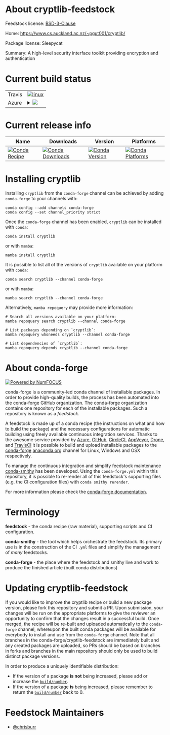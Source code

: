 About cryptlib-feedstock
========================

Feedstock license: [BSD-3-Clause](https://github.com/conda-forge/cryptlib-feedstock/blob/main/LICENSE.txt)

Home: https://www.cs.auckland.ac.nz/~pgut001/cryptlib/

Package license: Sleepycat

Summary: A high-level security interface toolkit providing encryption and authentication

Current build status
====================


<table><tr>
    <td>Travis</td>
    <td>
      <a href="https://app.travis-ci.com/conda-forge/cryptlib-feedstock">
        <img alt="linux" src="https://img.shields.io/travis/com/conda-forge/cryptlib-feedstock/main.svg?label=Linux">
      </a>
    </td>
  </tr>
    
  <tr>
    <td>Azure</td>
    <td>
      <details>
        <summary>
          <a href="https://dev.azure.com/conda-forge/feedstock-builds/_build/latest?definitionId=21801&branchName=main">
            <img src="https://dev.azure.com/conda-forge/feedstock-builds/_apis/build/status/cryptlib-feedstock?branchName=main">
          </a>
        </summary>
        <table>
          <thead><tr><th>Variant</th><th>Status</th></tr></thead>
          <tbody><tr>
              <td>linux_64</td>
              <td>
                <a href="https://dev.azure.com/conda-forge/feedstock-builds/_build/latest?definitionId=21801&branchName=main">
                  <img src="https://dev.azure.com/conda-forge/feedstock-builds/_apis/build/status/cryptlib-feedstock?branchName=main&jobName=linux&configuration=linux%20linux_64_" alt="variant">
                </a>
              </td>
            </tr><tr>
              <td>linux_aarch64</td>
              <td>
                <a href="https://dev.azure.com/conda-forge/feedstock-builds/_build/latest?definitionId=21801&branchName=main">
                  <img src="https://dev.azure.com/conda-forge/feedstock-builds/_apis/build/status/cryptlib-feedstock?branchName=main&jobName=linux&configuration=linux%20linux_aarch64_" alt="variant">
                </a>
              </td>
            </tr><tr>
              <td>linux_ppc64le</td>
              <td>
                <a href="https://dev.azure.com/conda-forge/feedstock-builds/_build/latest?definitionId=21801&branchName=main">
                  <img src="https://dev.azure.com/conda-forge/feedstock-builds/_apis/build/status/cryptlib-feedstock?branchName=main&jobName=linux&configuration=linux%20linux_ppc64le_" alt="variant">
                </a>
              </td>
            </tr><tr>
              <td>osx_64</td>
              <td>
                <a href="https://dev.azure.com/conda-forge/feedstock-builds/_build/latest?definitionId=21801&branchName=main">
                  <img src="https://dev.azure.com/conda-forge/feedstock-builds/_apis/build/status/cryptlib-feedstock?branchName=main&jobName=osx&configuration=osx%20osx_64_" alt="variant">
                </a>
              </td>
            </tr><tr>
              <td>osx_arm64</td>
              <td>
                <a href="https://dev.azure.com/conda-forge/feedstock-builds/_build/latest?definitionId=21801&branchName=main">
                  <img src="https://dev.azure.com/conda-forge/feedstock-builds/_apis/build/status/cryptlib-feedstock?branchName=main&jobName=osx&configuration=osx%20osx_arm64_" alt="variant">
                </a>
              </td>
            </tr>
          </tbody>
        </table>
      </details>
    </td>
  </tr>
</table>

Current release info
====================

| Name | Downloads | Version | Platforms |
| --- | --- | --- | --- |
| [![Conda Recipe](https://img.shields.io/badge/recipe-cryptlib-green.svg)](https://anaconda.org/conda-forge/cryptlib) | [![Conda Downloads](https://img.shields.io/conda/dn/conda-forge/cryptlib.svg)](https://anaconda.org/conda-forge/cryptlib) | [![Conda Version](https://img.shields.io/conda/vn/conda-forge/cryptlib.svg)](https://anaconda.org/conda-forge/cryptlib) | [![Conda Platforms](https://img.shields.io/conda/pn/conda-forge/cryptlib.svg)](https://anaconda.org/conda-forge/cryptlib) |

Installing cryptlib
===================

Installing `cryptlib` from the `conda-forge` channel can be achieved by adding `conda-forge` to your channels with:

```
conda config --add channels conda-forge
conda config --set channel_priority strict
```

Once the `conda-forge` channel has been enabled, `cryptlib` can be installed with `conda`:

```
conda install cryptlib
```

or with `mamba`:

```
mamba install cryptlib
```

It is possible to list all of the versions of `cryptlib` available on your platform with `conda`:

```
conda search cryptlib --channel conda-forge
```

or with `mamba`:

```
mamba search cryptlib --channel conda-forge
```

Alternatively, `mamba repoquery` may provide more information:

```
# Search all versions available on your platform:
mamba repoquery search cryptlib --channel conda-forge

# List packages depending on `cryptlib`:
mamba repoquery whoneeds cryptlib --channel conda-forge

# List dependencies of `cryptlib`:
mamba repoquery depends cryptlib --channel conda-forge
```


About conda-forge
=================

[![Powered by
NumFOCUS](https://img.shields.io/badge/powered%20by-NumFOCUS-orange.svg?style=flat&colorA=E1523D&colorB=007D8A)](https://numfocus.org)

conda-forge is a community-led conda channel of installable packages.
In order to provide high-quality builds, the process has been automated into the
conda-forge GitHub organization. The conda-forge organization contains one repository
for each of the installable packages. Such a repository is known as a *feedstock*.

A feedstock is made up of a conda recipe (the instructions on what and how to build
the package) and the necessary configurations for automatic building using freely
available continuous integration services. Thanks to the awesome service provided by
[Azure](https://azure.microsoft.com/en-us/services/devops/), [GitHub](https://github.com/),
[CircleCI](https://circleci.com/), [AppVeyor](https://www.appveyor.com/),
[Drone](https://cloud.drone.io/welcome), and [TravisCI](https://travis-ci.com/)
it is possible to build and upload installable packages to the
[conda-forge](https://anaconda.org/conda-forge) [anaconda.org](https://anaconda.org/)
channel for Linux, Windows and OSX respectively.

To manage the continuous integration and simplify feedstock maintenance
[conda-smithy](https://github.com/conda-forge/conda-smithy) has been developed.
Using the ``conda-forge.yml`` within this repository, it is possible to re-render all of
this feedstock's supporting files (e.g. the CI configuration files) with ``conda smithy rerender``.

For more information please check the [conda-forge documentation](https://conda-forge.org/docs/).

Terminology
===========

**feedstock** - the conda recipe (raw material), supporting scripts and CI configuration.

**conda-smithy** - the tool which helps orchestrate the feedstock.
                   Its primary use is in the construction of the CI ``.yml`` files
                   and simplify the management of *many* feedstocks.

**conda-forge** - the place where the feedstock and smithy live and work to
                  produce the finished article (built conda distributions)


Updating cryptlib-feedstock
===========================

If you would like to improve the cryptlib recipe or build a new
package version, please fork this repository and submit a PR. Upon submission,
your changes will be run on the appropriate platforms to give the reviewer an
opportunity to confirm that the changes result in a successful build. Once
merged, the recipe will be re-built and uploaded automatically to the
`conda-forge` channel, whereupon the built conda packages will be available for
everybody to install and use from the `conda-forge` channel.
Note that all branches in the conda-forge/cryptlib-feedstock are
immediately built and any created packages are uploaded, so PRs should be based
on branches in forks and branches in the main repository should only be used to
build distinct package versions.

In order to produce a uniquely identifiable distribution:
 * If the version of a package **is not** being increased, please add or increase
   the [``build/number``](https://docs.conda.io/projects/conda-build/en/latest/resources/define-metadata.html#build-number-and-string).
 * If the version of a package **is** being increased, please remember to return
   the [``build/number``](https://docs.conda.io/projects/conda-build/en/latest/resources/define-metadata.html#build-number-and-string)
   back to 0.

Feedstock Maintainers
=====================

* [@chrisburr](https://github.com/chrisburr/)

